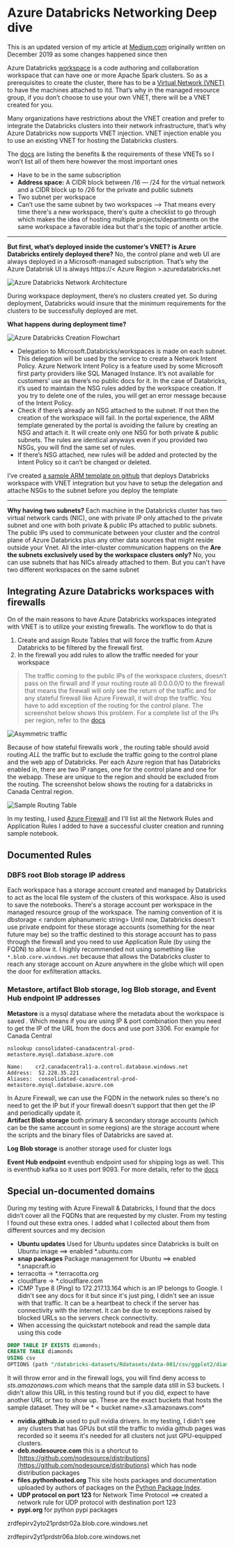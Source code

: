
# Azure Databricks Networking Deep dive

This is an updated version of my article at [Medium.com](https://medium.com/cloudsafari-ca/azure-databricks-deployments-issues-3195ea8c7f56) originally written on December 2019 as some changes happened since then 

Azure Databricks  [workspace](https://docs.microsoft.com/en-us/azure/databricks/workspace/) is a code authoring and collaboration workspace that can have one or more Apache Spark clusters. So as a prerequisites to create the cluster, there has to be a  [Virtual Network (VNET)](https://docs.microsoft.com/en-us/azure/virtual-network/virtual-networks-overview)  to have the machines attached to itd. That’s why in the managed resource group, if you don’t choose to use your own VNET, there will be a VNET created for you.

Many organizations have restrictions about the VNET creation and prefer to integrate the Databricks clusters into their network infrastructure, that’s why Azure Databricks now supports VNET injection. VNET injection enable you to use an existing VNET for hosting the Databricks clusters.

The  [docs](https://docs.microsoft.com/en-us/azure/databricks/administration-guide/cloud-configurations/azure/vnet-inject)  are listing the benefits & the requirements of these VNETs so I won’t list all of them here however the most important ones

-   Have to be in the same subscription
-   **Address space:**  A CIDR block between /16 — /24 for the virtual network and a CIDR block up to /26 for the private and public subnets
-   Two subnet per workspace
-   Can’t use the same subnet by two workspaces --> That means every time there's a new workspace, there's quite a checklist to go through which makes the idea of hosting multiple projects/departments on the same workspace a favorable idea but that's the topic of another article. 
- ----------------------------------------------
**But first, what’s deployed inside the customer’s VNET? is Azure Databricks entirely deployed there?**
No, the control plane and web UI are always deployed in a Microsoft-managed subscription. That’s why the Azure Databrisk UI is always https://< Azure Region >.azuredatabricks.net

![Azure Databricks Network Architecture](/assets/images/posts/2020/dbricks-vnet-architecture.png)

During workspace deployment, there’s no clusters created yet. So during deployment, Databricks would insure that the minimum requirements for the clusters to be successfully deployed are met.

**What happens during deployment time?**

![Azure Databricks Creation Flowchart](/assets/images/posts/2020/dbricks-creation-flowchart-network.png)

-   Delegation to Microsoft.Databricks/workspaces is made on each subnet. This delegation will be used by the service to create a Network Intent Policy. Azure Network Intent Policy is a feature used by some Microsoft first party providers like SQL Managed Instance. It’s not available for customers’ use as there’s no public docs for it. In the case of Databricks, it’s used to maintain the NSG rules added by the workspace creation. If you try to delete one of the rules, you will get an error message because of the Intent Policy.
-   Check if there’s already an NSG attached to the subnet. If not then the creation of the workspace will fail. In the portal experience, the ARM template generated by the portal is avoiding the failure by creating an NSG and attach it. It will create only one NSG for both private & public subnets. The rules are identical anyways even if you provided two NSGs, you will find the same set of rules.
-   If there’s NSG attached, new rules will be added and protected by the Intent Policy so it can’t be changed or deleted.

I’ve created  [a sample ARM template on github](https://github.com/mosharafMS/ARM-Templates/tree/master/Databricks/vnetInjection)  that deploys Databricks workspace with VNET integration but you have to setup the delegation and attache NSGs to the subnet before you deploy the template

-----------------------------------------

**Why having two subnets?**
Each machine in the Databricks cluster has two virtual network cards (NIC), one with private IP only attached to the private subnet and one with both private & public IPs attached to public subnets. The public IPs used to communicate between your cluster and the control plane of Azure Databricks plus any other data sources that might reside outside your Vnet. All the inter-cluster communication happens on the
 **Are the subnets exclusively used by the workspace clusters only?**
No, you can use subnets that has NICs already attached to them. But you can't have two different workspaces on the same subnet

## Integrating Azure Databricks workspaces with firewalls
On of the main reasons to have Azure Databricks workspaces integrated with VNET is to utilize your existing firewalls. The workflow to do that is

 1. Create and assign Route Tables that  will  force the traffic from
    Azure Databricks to be filtered by the firewall first.
 2. In the firewall you add rules to allow the traffic needed for your workspace

> The traffic coming to the public IPs of the workspace clusters,
> doesn’t pass on the firwall and if your routing route all 0.0.0.0/0 to
> the firewall that means the firewall will only see the return of the
> traffic and for any stateful firewall like Azure Firewall, it will
> drop the traffic. You have to add exception of the routing for the
> control plane. The screenshot below shows this problem. For a complete
> list of the IPs per region, refer to the [docs](https://docs.microsoft.com/en-us/azure/databricks/administration-guide/cloud-configurations/azure/udr)

![Asymmetric traffic](/assets/images/posts/2020/assymetric-network.png)

Because of how stateful firewalls work , the routing table should avoid routing *ALL* the traffic but to exclude the traffic going to the control plane and the web app of Databricks. Per each Azure region that has Databricks enabled in, there are two IP ranges, one for the control plane and one for the webapp. These are unique to the region and should be excluded from the routing. The screenshot below shows the routing for a databricks in Canada Central region. 
 
![Sample Routing Table](/assets/images/posts/2020/routing-table.png)

In my testing, I used [Azure Firewall](https://docs.microsoft.com/en-us/azure/firewall/overview) and I'll list all the Network Rules and Application Rules I added to have a successful cluster creation and running sample notebook. 

## Documented Rules
### DBFS root Blob storage IP address
Each workspace has a storage account created and managed by Databricks to act as the local file system of the clusters of this workspace. Also is used to save the notebooks. There's a storage account per workspace in the managed resource group of the workspace. The naming convention of it is dbstorage < random alphanumeric string> 
Until now, Databricks doesn't use private endpoint for these storage accounts (something for the near future may be) so the traffic destined to this storage account has to pass through the firewall and you need to use Application Rule (by using the FQDN) to allow it. 
I highly recommended not using something like `*.blob.core.windows.net` because that allows the Databricks cluster to reach any storage account on Azure anywhere in the globe which will open the door for exfilteration attacks. 

###  Metastore, artifact Blob storage, log Blob storage, and Event Hub endpoint IP addresses
**Metastore** is a mysql database where the metadata about the workspace is saved
. Which means if you are using IP & port combination then you need to get the IP of the URL from the docs and use port 3306. For example for Canada Central 

    nslookup consolidated-canadacentral-prod-metastore.mysql.database.azure.com

    Name:    cr2.canadacentral1-a.control.database.windows.net
    Address:  52.228.35.221
    Aliases:  consolidated-canadacentral-prod-metastore.mysql.database.azure.com
In Azure Firewall, we can use the FQDN in the network rules so there's no need to get the IP but if your firewall doesn't support that then get the IP and periodically update it.   
**Artifact Blob storage** both primary & secondary storage accounts (which can be the same account in some regions) are the storage account where the scripts and the binary files of Databricks are saved at. 

**Log Blob storage** is another storage used for cluster logs 

**Event Hub endpoint** eventhub endpoint used for shipping logs as well. This is eventhub kafka so it uses port 9093. For more details, refer to the [docs](https://docs.microsoft.com/en-us/azure/event-hubs/event-hubs-faq#what-ports-do-i-need-to-open-on-the-firewall)


## Special un-documented domains
During my testing with Azure Firewall & Databricks, I found that the docs didn’t cover all the FQDNs that are requested by my cluster. From my testing I found out these extra ones. I added what I collected about them from different sources and my decision 
-   **Ubuntu updates** Used for Ubuntu updates since Databricks is built on Ubuntu image ==> enabled  *.ubuntu.com
-   **snap packages** Package management for Ubuntu ==> enabled  *.snapcraft.io
-   terracotta → *.terracotta.org
-   cloudflare → *.cloudflare.com
-  ICMP Type 8 (Ping) to 172.217.13.164 which is an IP belongs to Google. I didn't see any docs for it but since it's just ping, I didn't see an issue with that traffic. It can be a heartbeat to check if the server has connectivity with the internet. It can be due to exceptions raised by blocked URLs so the servers check connectivity. 
- When accessing the quickstart notebook and read the sample data using this code 
 ```sql
DROP TABLE IF EXISTS diamonds;
CREATE TABLE diamonds
USING csv
OPTIONS (path "/databricks-datasets/Rdatasets/data-001/csv/ggplot2/diamonds.csv", header "true")
```

It will throw error and in the firewall logs, you will find deny access to *sts.amazonaws.com* which means that the sample data still in S3 buckets. I didn't allow this URL in this testing round but if you did, expect to have another URL or two to show up. These are the exact buckets that hosts the sample dataset. They will be * < bucket name>.s3.amazonaws.com*

- **nvidia.github.io** used to pull nvidia drivers. In my testing, I didn't see any clusters that has GPUs but still the traffic to nvidia github pages was recorded so it seems it's needed for all clusters not just GPU-equipped clusters. 
- **deb.nodesource.com** this is a shortcut to [https://github.com/nodesource/distributions](https://github.com/nodesource/distributions) which has node distribution packages 
- **files.pythonhosted.org**  This site hosts packages and documentation uploaded by authors of packages on the [Python Package Index](http://pypi.python.org/).  
- **UDP protocol on port 123**  for Network Time Protocol ==> created a network rule for UDP protocol with destination port 123
- **pypi.org** for python pypi packages 

zrdfepirv2yto21prdstr02a.blob.core.windows.net
	
zrdfepirv2yt1prdstr06a.blob.core.windows.net	

<!--stackedit_data:
eyJoaXN0b3J5IjpbLTc4ODgzOTM0LDEyMDMzMDM0MTIsLTE0Nj
Y0ODE2NzcsMjAwMTQ1ODQxNCwxMDIxNTE1OTY2LDUxMTU1NTAz
LDQ5NjEwOTc5MSwtMTAzOTE4NTE4Myw2NTI3NDAyNzQsLTEzNj
kxNzkzOTcsMTYzNTQwODE4NSwtODk4NzM0MjUyLC04NjM3MzU2
NzUsLTQwMjYwNjEzMCwxOTA2ODAzNjk4LDE3MDU2NTI0NzYsNT
kzNjkzMjgsLTE0MTk0Mjg5NjMsODQ5OTA3NTEyLDE4NTY3MTU3
N119
-->